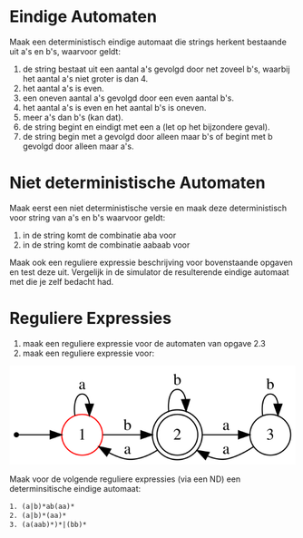 # Eindige Automaten

Maak een deterministisch eindige automaat die strings herkent bestaande uit a's en b's, waarvoor geldt:

1. de string bestaat uit een aantal a's gevolgd door net zoveel b's, waarbij het aantal a's niet groter is dan 4.
2. het aantal a's is even.
3. een oneven aantal a's gevolgd door een even aantal b's.
4. het aantal a's is even en het aantal b's is oneven.
5. meer a's dan b's (kan dat).
6. de string begint en eindigt met een a (let op het bijzondere geval).
7. de string begin met a gevolgd door alleen maar b's of begint met b gevolgd door alleen maar a's.

# Niet deterministische Automaten
Maak eerst een niet deterministische versie en maak deze deterministisch voor string van a's en b's waarvoor geldt:

1. in de string komt de combinatie aba voor
2. in de string komt de combinatie aabaab voor

Maak ook een reguliere expressie beschrijving voor bovenstaande opgaven en test deze uit. Vergelijk in de simulator de resulterende eindige automaat met die je zelf bedacht had.

# Reguliere Expressies

1. maak een reguliere expressie voor de automaten van opgave 2.3
2. maak een reguliere expressie voor:

![Plaatje](./automaat/opg25c.svg)

Maak voor de volgende reguliere expressies (via een ND) een determinsitische eindige automaat:

```
1. (a|b)*ab(aa)*
2. (a|b)*(aa)*
3. (a(aab)*)*|(bb)*
```